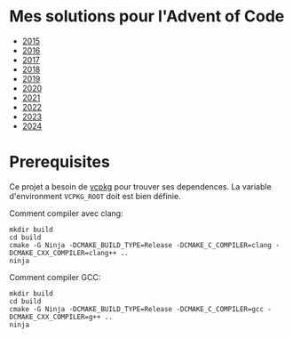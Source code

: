 # Mes solutions pour l'Advent of Code
- [2015](https://adventofcode.com/2015)
- [2016](https://adventofcode.com/2016)
- [2017](https://adventofcode.com/2017)
- [2018](https://adventofcode.com/2018)
- [2019](https://adventofcode.com/2019)
- [2020](https://adventofcode.com/2020)
- [2021](https://adventofcode.com/2021)
- [2022](https://adventofcode.com/2022)
- [2023](https://adventofcode.com/2023)
- [2024](https://adventofcode.com/2024)

# Prerequisites

Ce projet a besoin de [vcpkg](https://vcpkg.io/en/getting-started) pour trouver ses dependences. La variable d'environment `VCPKG_ROOT` doit est bien définie.

Comment compiler avec clang:

    mkdir build
    cd build
    cmake -G Ninja -DCMAKE_BUILD_TYPE=Release -DCMAKE_C_COMPILER=clang -DCMAKE_CXX_COMPILER=clang++ ..
    ninja

Comment compiler GCC:

    mkdir build
    cd build
    cmake -G Ninja -DCMAKE_BUILD_TYPE=Release -DCMAKE_C_COMPILER=gcc -DCMAKE_CXX_COMPILER=g++ ..
    ninja
